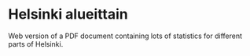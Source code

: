 Helsinki alueittain
===================

Web version of a PDF document containing lots of statistics for different parts of Helsinki.

